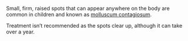 Small, firm, raised spots that can appear anywhere on the body are common in
children and known as [molluscum contagiosum](http://www.nhs.uk/conditions/molluscum-contagiosum/pages/introduction.aspx).

Treatment isn’t recommended as the spots clear up, although it can take over
a year.
